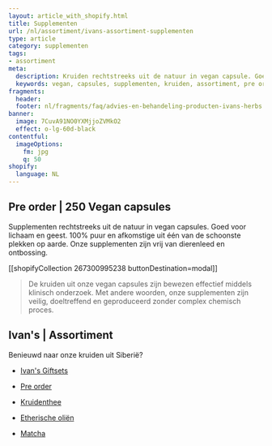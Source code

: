 ```yaml
---
layout: article_with_shopify.html
title: Supplementen
url: /nl/assortiment/ivans-assortiment-supplementen
type: article
category: supplementen
tags:
- assortiment
meta:
  description: Kruiden rechtstreeks uit de natuur in vegan capsule. Goed voor lichaam en geest. 100% puur en afkomstige uit één van de schoonste plekken op aarde. Onze supplementen zijn vrij van dierenleed en ontbossing.
  keywords: vegan, capsules, supplementen, kruiden, assortiment, pre order , collectie, kwaliteit, dierenleed, ontbossing
fragments:
  header:
  footer: nl/fragments/faq/advies-en-behandeling-producten-ivans-herbs
banner:
  image: 7CuvA91NO0YXMjjoZVMkO2
  effect: o-lg-60d-black
contentful:
  imageOptions:
    fm: jpg
    q: 50
shopify:
  language: NL
---
```

## Pre order  | 250 Vegan capsules

Supplementen rechtstreeks uit de natuur in vegan capsules. Goed voor lichaam en geest. 100% puur en afkomstige uit één van de schoonste plekken op aarde. Onze supplementen zijn vrij van dierenleed en ontbossing.

[[shopifyCollection 267300995238 buttonDestination=modal]]

> De kruiden uit onze vegan capsules zijn bewezen effectief middels klinisch onderzoek. Met andere woorden, onze supplementen zijn veilig, doeltreffend en geproduceerd zonder complex chemisch proces.

## Ivan's | Assortiment

Benieuwd naar onze kruiden uit Siberië?

* [Ivan's Giftsets](/nl/assortiment/ivans-giftsets)

* [Pre order](/nl/assortiment/pre-order)

* [Kruidenthee](/nl/assortiment/ivans-assortiment-siberische-kruidenthee)

* [Etherische oliën](/nl/assortiment/ivans-assortiment-etherische-olien)

* [Matcha](/nl/assortiment/ivans-assortiment-siberische-matcha)
